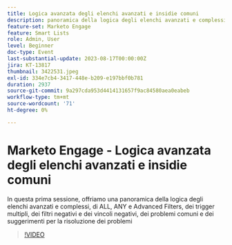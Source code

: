```yaml
---
title: Logica avanzata degli elenchi avanzati e insidie comuni
description: panoramica della logica degli elenchi avanzati e complessi, ALL, ANY e Advanced Filters, più trigger, filtri negativi e vincoli negativi, problemi comuni e suggerimenti per la risoluzione dei problemi
feature-set: Marketo Engage
feature: Smart Lists
role: Admin, User
level: Beginner
doc-type: Event
last-substantial-update: 2023-08-17T00:00:00Z
jira: KT-13817
thumbnail: 3422531.jpeg
exl-id: 334e7cb4-3417-448e-b209-e197bbf0b781
duration: 2937
source-git-commit: 9a297cda953d4414131657f9ac84580aea0eabeb
workflow-type: tm+mt
source-wordcount: '71'
ht-degree: 0%

---
```


# Marketo Engage - Logica avanzata degli elenchi avanzati e insidie comuni

In questa prima sessione, offriamo una panoramica della logica degli elenchi avanzati e complessi, di ALL, ANY e Advanced Filters, dei trigger multipli, dei filtri negativi e dei vincoli negativi, dei problemi comuni e dei suggerimenti per la risoluzione dei problemi

>[!VIDEO](https://video.tv.adobe.com/v/3422531/?learn=on)
